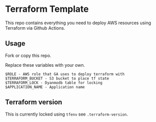 # Terraform Template

This repo contains everything you need to deploy AWS resources using Terraform via Github Actions.

## Usage

Fork or copy this repo.

Replace these variables with your own.

```
$ROLE - AWS role that GA uses to deploy terraform with
$TERRAFORM_BUCKET - S3 bucket to place tf state
$TERRAFORM_LOCK - Dyanmodb table for locking
$APPLICATION_NAME - Application name
```

## Terraform version

This is currently locked using `tfenv` see `.terraform-version`.
